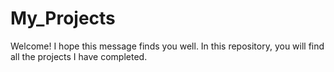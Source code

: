 # My_Projects
Welcome! I hope this message finds you well. In this repository, you will find all the projects I have completed.
